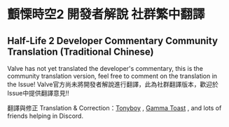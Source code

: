 # 顫慄時空2 開發者解說 社群繁中翻譯
## Half-Life 2 Developer Commentary Community Translation (Traditional Chinese)

Valve has not yet translated the developer's commentary, 
this is the community translation version, feel free to comment on the translation in the Issue!
Valve官方尚未將開發者解說進行翻譯，此為社群翻譯版本，歡迎於Issue中提供翻譯意見!!

翻譯與修正 Translation & Correction：[Tonyboy](https://steamcommunity.com/profiles/76561197981873190/) , [Gamma Toast](https://steamcommunity.com/id/gamma_toast/) , and lots of friends helping in Discord.
